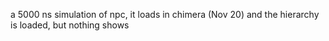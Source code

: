 a 5000 ns simulation of npc, it loads in chimera (Nov 20) and the hierarchy is loaded, but nothing shows